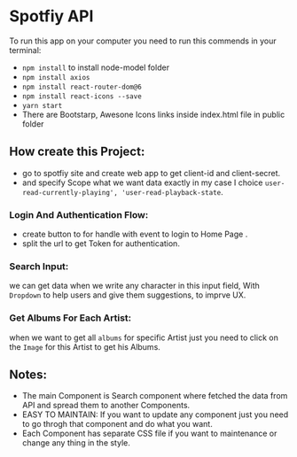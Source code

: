# Spotfiy API
  To run this app on your computer you need to run this commends in your terminal:
  - `npm install` to install node-model folder
  - `npm install axios`
  - `npm install react-router-dom@6`
  - `npm install react-icons --save`
  - `yarn start`
  -  There are Bootstarp, Awesone Icons links inside index.html file in public folder
  
## How create this Project:
- go to spotfiy site and create web app to get client-id and client-secret.
- and specify Scope what we want data exactly in my case I choice `user-read-currently-playing', 'user-read-playback-state`.
  
### Login And Authentication Flow:
- create button to for handle with event to login to Home Page .
- split the url to get Token for authentication.

### Search Input:
we can get data when we write any character in this input field, With `Dropdown` to help users and give them suggestions, to imprve UX.

### Get Albums For Each Artist: 
when we want to get all `albums` for specific Artist just you need to click on the `Image` for this Artist to get his Albums.

## Notes:
- The main Component is Search component where fetched the data from API and spread them to another Components.
- EASY TO MAINTAIN: If you want to update any component just you need to go throgh that component and do what you want.
- Each Component has separate CSS file if you want to maintenance or change any thing in the style.
